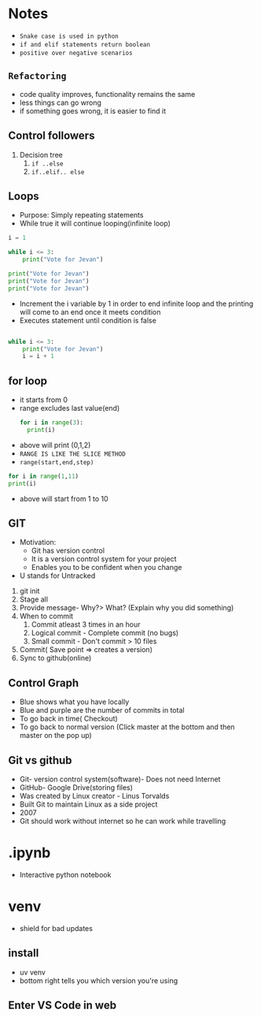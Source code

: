 # Notes

- `Snake case is used in python`
- `if and elif statements return boolean`
- `positive over negative scenarios `

## `Refactoring`

- code quality improves, functionality remains the same
- less things can go wrong
- if something goes wrong, it is easier to find it

## Control followers

1. Decision tree
   1. `if ..else`
   2. `if..elif.. else`

## Loops

- Purpose: Simply repeating statements
- While true it will continue looping(infinite loop)

```py
i = 1

while i <= 3:
    print("Vote for Jevan")

```

```py
print("Vote for Jevan")
print("Vote for Jevan")
print("Vote for Jevan")
```

- Increment the i variable by 1 in order to end infinite loop and the printing will come to an end once it meets condition
- Executes statement until condition is false

```py

while i <= 3:
    print("Vote for Jevan")
    i = i + 1
```

## for loop

- it starts from 0
- range excludes last value(end)
  ```py
  for i in range(3):
    print(i)
  ```
- above will print (0,1,2)
- `RANGE IS LIKE THE SLICE METHOD`
- `range(start,end,step)`

```py
for i in range(1,11)
print(i)
```

- above will start from 1 to 10

## GIT

- Motivation:
  - Git has version control
  - It is a version control system for your project
  - Enables you to be confident when you change
- U stands for Untracked

1. git init
2. Stage all
3. Provide message- Why?> What? (Explain why you did something)
4. When to commit
   1. Commit atleast 3 times in an hour
   2. Logical commit - Complete commit (no bugs)
   3. Small commit - Don't commit > 10 files
5. Commit( Save point => creates a version)
6. Sync to github(online)

## Control Graph

- Blue shows what you have locally
- Blue and purple are the number of commits in total
- To go back in time( Checkout)
- To go back to normal version (Click master at the bottom and then master on the pop up)

## Git vs github

- Git- version control system(software)- Does not need Internet
- GitHub- Google Drive(storing files)
- Was created by Linux creator - Linus Torvalds
- Built Git to maintain Linux as a side project
- 2007
- Git should work without internet so he can work while travelling

# .ipynb

- Interactive python notebook

# venv

- shield for bad updates

## install

- uv venv
- bottom right tells you which version you're using

## Enter VS Code in web
